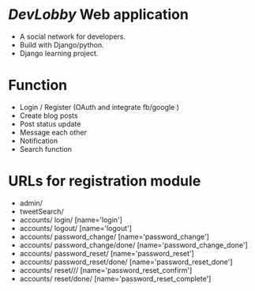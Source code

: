 # ***DevLobby*** Web application
 - A social network for developers.
 - Build with Django/python.
 - Django learning project.
 
 # Function
 - Login / Register (OAuth and integrate fb/google )
 - Create blog posts
 - Post status update
 - Message each other
 - Notification
 - Search function
 
 # URLs for registration module
 - admin/
 - tweetSearch/
 - accounts/ login/ [name='login']
 - accounts/ logout/ [name='logout']
 - accounts/ password_change/ [name='password_change']
 - accounts/ password_change/done/ [name='password_change_done']
 - accounts/ password_reset/ [name='password_reset']
 - accounts/ password_reset/done/ [name='password_reset_done']
 - accounts/ reset/<uidb64>/<token>/ [name='password_reset_confirm']
 - accounts/ reset/done/ [name='password_reset_complete']
 
